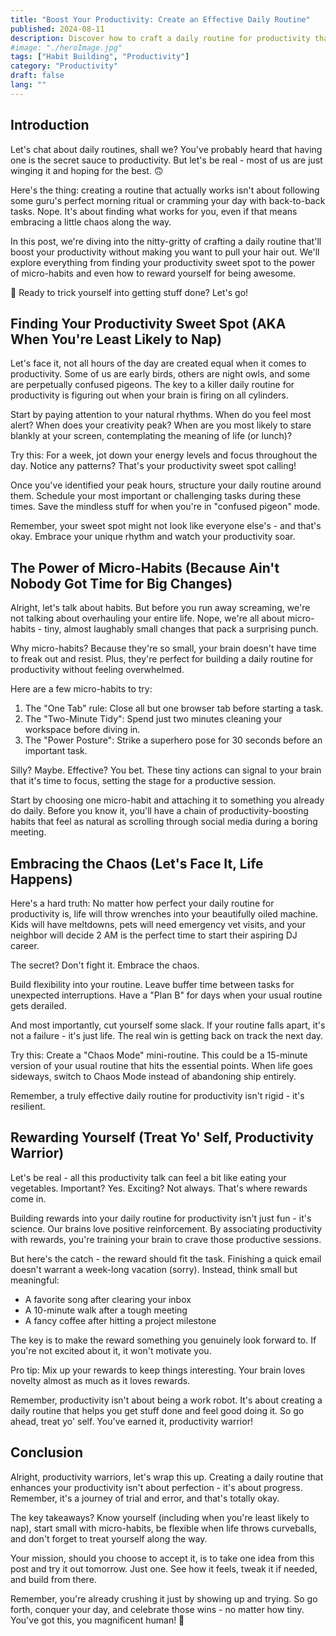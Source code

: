 ```yaml
---
title: "Boost Your Productivity: Create an Effective Daily Routine"
published: 2024-08-11
description: Discover how to craft a daily routine for productivity that works for you. Learn about finding your sweet spot, micro-habits, embracing chaos, and rewarding yourself.
#image: "./heroImage.jpg"
tags: ["Habit Building", "Productivity"]
category: "Productivity"
draft: false
lang: ""
---
```



## Introduction

Let's chat about daily routines, shall we? You've probably heard that having one is the secret sauce to productivity. But let's be real - most of us are just winging it and hoping for the best. 🙃

Here's the thing: creating a routine that actually works isn't about following some guru's perfect morning ritual or cramming your day with back-to-back tasks. Nope. It's about finding what works for you, even if that means embracing a little chaos along the way.


In this post, we're diving into the nitty-gritty of crafting a daily routine that'll boost your productivity without making you want to pull your hair out. We'll explore everything from finding your productivity sweet spot to the power of micro-habits and even how to reward yourself for being awesome.

🤞 Ready to trick yourself into getting stuff done? Let's go!

## Finding Your Productivity Sweet Spot (AKA When You're Least Likely to Nap)

Let's face it, not all hours of the day are created equal when it comes to productivity. Some of us are early birds, others are night owls, and some are perpetually confused pigeons. The key to a killer daily routine for productivity is figuring out when your brain is firing on all cylinders.

Start by paying attention to your natural rhythms. When do you feel most alert? When does your creativity peak? When are you most likely to stare blankly at your screen, contemplating the meaning of life (or lunch)?

Try this: For a week, jot down your energy levels and focus throughout the day. Notice any patterns? That's your productivity sweet spot calling!

Once you've identified your peak hours, structure your daily routine around them. Schedule your most important or challenging tasks during these times. Save the mindless stuff for when you're in "confused pigeon" mode.

Remember, your sweet spot might not look like everyone else's - and that's okay. Embrace your unique rhythm and watch your productivity soar.

## The Power of Micro-Habits (Because Ain't Nobody Got Time for Big Changes)

Alright, let's talk about habits. But before you run away screaming, we're not talking about overhauling your entire life. Nope, we're all about micro-habits - tiny, almost laughably small changes that pack a surprising punch.

Why micro-habits? Because they're so small, your brain doesn't have time to freak out and resist. Plus, they're perfect for building a daily routine for productivity without feeling overwhelmed.

Here are a few micro-habits to try:

1. The "One Tab" rule: Close all but one browser tab before starting a task.
2. The "Two-Minute Tidy": Spend just two minutes cleaning your workspace before diving in.
3. The "Power Posture": Strike a superhero pose for 30 seconds before an important task.

Silly? Maybe. Effective? You bet. These tiny actions can signal to your brain that it's time to focus, setting the stage for a productive session.

Start by choosing one micro-habit and attaching it to something you already do daily. Before you know it, you'll have a chain of productivity-boosting habits that feel as natural as scrolling through social media during a boring meeting.

## Embracing the Chaos (Let's Face It, Life Happens)

Here's a hard truth: No matter how perfect your daily routine for productivity is, life will throw wrenches into your beautifully oiled machine. Kids will have meltdowns, pets will need emergency vet visits, and your neighbor will decide 2 AM is the perfect time to start their aspiring DJ career.

The secret? Don't fight it. Embrace the chaos.

Build flexibility into your routine. Leave buffer time between tasks for unexpected interruptions. Have a "Plan B" for days when your usual routine gets derailed.

And most importantly, cut yourself some slack. If your routine falls apart, it's not a failure - it's just life. The real win is getting back on track the next day.

Try this: Create a "Chaos Mode" mini-routine. This could be a 15-minute version of your usual routine that hits the essential points. When life goes sideways, switch to Chaos Mode instead of abandoning ship entirely.

Remember, a truly effective daily routine for productivity isn't rigid - it's resilient.

## Rewarding Yourself (Treat Yo' Self, Productivity Warrior)

Let's be real - all this productivity talk can feel a bit like eating your vegetables. Important? Yes. Exciting? Not always. That's where rewards come in.

Building rewards into your daily routine for productivity isn't just fun - it's science. Our brains love positive reinforcement. By associating productivity with rewards, you're training your brain to crave those productive sessions.

But here's the catch - the reward should fit the task. Finishing a quick email doesn't warrant a week-long vacation (sorry). Instead, think small but meaningful:

- A favorite song after clearing your inbox
- A 10-minute walk after a tough meeting
- A fancy coffee after hitting a project milestone

The key is to make the reward something you genuinely look forward to. If you're not excited about it, it won't motivate you.

Pro tip: Mix up your rewards to keep things interesting. Your brain loves novelty almost as much as it loves rewards.

Remember, productivity isn't about being a work robot. It's about creating a daily routine that helps you get stuff done and feel good doing it. So go ahead, treat yo' self. You've earned it, productivity warrior!

## Conclusion

Alright, productivity warriors, let's wrap this up. Creating a daily routine that enhances your productivity isn't about perfection - it's about progress. Remember, it's a journey of trial and error, and that's totally okay.

The key takeaways? Know yourself (including when you're least likely to nap), start small with micro-habits, be flexible when life throws curveballs, and don't forget to treat yourself along the way.

Your mission, should you choose to accept it, is to take one idea from this post and try it out tomorrow. Just one. See how it feels, tweak it if needed, and build from there.

Remember, you're already crushing it just by showing up and trying. So go forth, conquer your day, and celebrate those wins - no matter how tiny. You've got this, you magnificent human! 🎉
